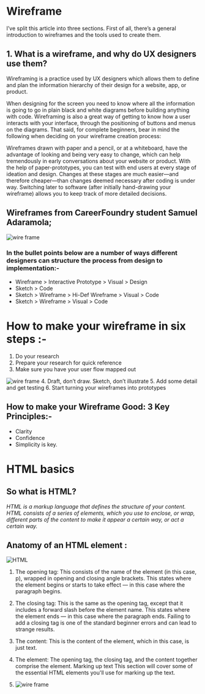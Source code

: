 # Wireframe
I’ve split this article into three sections. First of all, there’s a general introduction to wireframes and the tools used to create them.

## 1. What is a wireframe, and why do UX designers use them?
Wireframing is a practice used by UX designers which allows them to define and plan the information hierarchy of their design for a website, app, or product. 

When designing for the screen you need to know where all the information is going to go in plain black and white diagrams before building anything with code. Wireframing is also a great way of getting to know how a user interacts with your interface, through the positioning of buttons and menus on the diagrams.
That said, for complete beginners, bear in mind the following when deciding on your wireframe creation process:

Wireframes drawn with paper and a pencil, or at a whiteboard, have the advantage of looking and being very easy to change, which can help tremendously in early conversations about your website or product.
With the help of paper-prototypes, you can test with end users at every stage of ideation and design. Changes at these stages are much easier—and therefore cheaper—than changes deemed necessary after coding is under way.
Switching later to software (after initially hand-drawing your wireframe) allows you to keep track of more detailed decisions.
## Wireframes from CareerFoundry student Samuel Adaramola;
![wire frame](https://d33wubrfki0l68.cloudfront.net/dbb80f2f6a5dafa25f702ad00bc429057fb59cec/52716/en/blog/uploads/versions/samuel-student-wireframe---x----972-715x---.png)
### In the bullet points below are a number of ways different designers can structure the process from design to implementation:-
- Wireframe > Interactive Prototype > Visual > Design
- Sketch > Code
- Sketch > Wireframe > Hi-Def Wireframe > Visual > Code
- Sketch > Wireframe > Visual > Code
# How to make your wireframe in six steps :- 
1. Do your research
2. Prepare your research for quick reference
3. Make sure you have your user flow mapped out 

 ![wire frame](https://d33wubrfki0l68.cloudfront.net/d05f41832b3fcbf49c8c0efc39552b1531c13bcd/ca978/en/blog/uploads/mapping-out-a-user-flow-by-hand.jpg)
 4. Draft, don’t draw. Sketch, don’t illustrate
 5. Add some detail and get testing
 6. Start turning your wireframes into prototypes

 ## How to make your Wireframe Good: 3 Key Principles:-
 * Clarity 
 * Confidence
 * Simplicity is key.

 # HTML basics
 ## So what is HTML?
*HTML is a markup language that defines the structure of your content. HTML consists of a series of elements, which you use to enclose, or wrap, different parts of the content to make it appear a certain way, or act a certain way.*
## Anatomy of an HTML element :
![HTML](https://developer.mozilla.org/en-US/docs/Learn/Getting_started_with_the_web/HTML_basics/grumpy-cat-small.png)
1. The opening tag: This consists of the name of the element (in this case, p), wrapped in opening and closing angle brackets. This states where the element begins or starts to take effect — in this case where the paragraph begins.

2. The closing tag: This is the same as the opening tag, except that it includes a forward slash before the element name. This states where the element ends — in this case where the paragraph ends. Failing to add a closing tag is one of the standard beginner errors and can lead to strange results.

3. The content: This is the content of the element, which in this case, is just text.

4. The element: The opening tag, the closing tag, and the content together comprise the element.
Marking up text
This section will cover some of the essential HTML elements you'll use for marking up the text.
4. ![wire frame](https://d33wubrfki0l68.cloudfront.net/d05f41832b3fcbf49c8c0efc39552b1531c13bcd/ca978/en/blog/uploads/mapping-out-a-user-flow-by-hand.jpg)